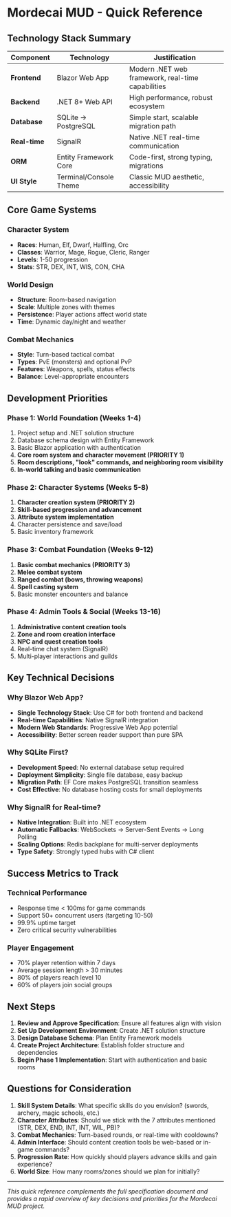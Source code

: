 # Mordecai MUD - Quick Reference

## Technology Stack Summary

| Component | Technology | Justification |
|-----------|------------|---------------|
| **Frontend** | Blazor Web App | Modern .NET web framework, real-time capabilities |
| **Backend** | .NET 8+ Web API | High performance, robust ecosystem |
| **Database** | SQLite → PostgreSQL | Simple start, scalable migration path |
| **Real-time** | SignalR | Native .NET real-time communication |
| **ORM** | Entity Framework Core | Code-first, strong typing, migrations |
| **UI Style** | Terminal/Console Theme | Classic MUD aesthetic, accessibility |

## Core Game Systems

### Character System
- **Races**: Human, Elf, Dwarf, Halfling, Orc
- **Classes**: Warrior, Mage, Rogue, Cleric, Ranger  
- **Levels**: 1-50 progression
- **Stats**: STR, DEX, INT, WIS, CON, CHA

### World Design
- **Structure**: Room-based navigation
- **Scale**: Multiple zones with themes
- **Persistence**: Player actions affect world state
- **Time**: Dynamic day/night and weather

### Combat Mechanics
- **Style**: Turn-based tactical combat
- **Types**: PvE (monsters) and optional PvP
- **Features**: Weapons, spells, status effects
- **Balance**: Level-appropriate encounters

## Development Priorities

### Phase 1: World Foundation (Weeks 1-4)
1. Project setup and .NET solution structure
2. Database schema design with Entity Framework
3. Basic Blazor application with authentication
4. **Core room system and character movement (PRIORITY 1)**
5. **Room descriptions, "look" commands, and neighboring room visibility**
6. **In-world talking and basic communication**

### Phase 2: Character Systems (Weeks 5-8)
1. **Character creation system (PRIORITY 2)**
2. **Skill-based progression and advancement**
3. **Attribute system implementation**
4. Character persistence and save/load
5. Basic inventory framework

### Phase 3: Combat Foundation (Weeks 9-12)
1. **Basic combat mechanics (PRIORITY 3)**
2. **Melee combat system**
3. **Ranged combat (bows, throwing weapons)**
4. **Spell casting system**
5. Basic monster encounters and balance

### Phase 4: Admin Tools & Social (Weeks 13-16)
1. **Administrative content creation tools**
2. **Zone and room creation interface**
3. **NPC and quest creation tools**
4. Real-time chat system (SignalR)
5. Multi-player interactions and guilds

## Key Technical Decisions

### Why Blazor Web App?
- **Single Technology Stack**: Use C# for both frontend and backend
- **Real-time Capabilities**: Native SignalR integration
- **Modern Web Standards**: Progressive Web App potential
- **Accessibility**: Better screen reader support than pure SPA

### Why SQLite First?
- **Development Speed**: No external database setup required
- **Deployment Simplicity**: Single file database, easy backup
- **Migration Path**: EF Core makes PostgreSQL transition seamless
- **Cost Effective**: No database hosting costs for small deployments

### Why SignalR for Real-time?
- **Native Integration**: Built into .NET ecosystem
- **Automatic Fallbacks**: WebSockets → Server-Sent Events → Long Polling
- **Scaling Options**: Redis backplane for multi-server deployments
- **Type Safety**: Strongly typed hubs with C# client

## Success Metrics to Track

### Technical Performance
- Response time < 100ms for game commands
- Support 50+ concurrent users (targeting 10-50)
- 99.9% uptime target
- Zero critical security vulnerabilities

### Player Engagement
- 70% player retention within 7 days
- Average session length > 30 minutes
- 80% of players reach level 10
- 60% of players join social groups

## Next Steps

1. **Review and Approve Specification**: Ensure all features align with vision
2. **Set Up Development Environment**: Create .NET solution structure
3. **Design Database Schema**: Plan Entity Framework models
4. **Create Project Architecture**: Establish folder structure and dependencies
5. **Begin Phase 1 Implementation**: Start with authentication and basic rooms

## Questions for Consideration

1. **Skill System Details**: What specific skills do you envision? (swords, archery, magic schools, etc.)
2. **Character Attributes**: Should we stick with the 7 attributes mentioned (STR, DEX, END, INT, INT, WIL, PB)?
3. **Combat Mechanics**: Turn-based rounds, or real-time with cooldowns?
4. **Admin Interface**: Should content creation tools be web-based or in-game commands?
5. **Progression Rate**: How quickly should players advance skills and gain experience?
6. **World Size**: How many rooms/zones should we plan for initially?

---

*This quick reference complements the full specification document and provides a rapid overview of key decisions and priorities for the Mordecai MUD project.*